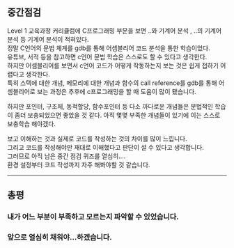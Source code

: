 ## 중간점검
Level 1 교육과정 커리큘럼에 C프로그래밍 부문을 보면 ..와 기계어 분석 , ..의 기계어 분석 등 기계어 분석이 적혀있다.  
정말 C언어의 문법 체계를 gdb를 통해 어셈블리어 코드 분석을 통한 학습이었다.  
유튜브, 서적 등을 참고하면 c언어 문법 학습은 스스로도 할 수 있다고 생각한다.  
하지만 어셈블리어를 보면서 c언어 코드가 어떻게 작동하는지 보는 것은 쉽게 접하기 어렵다고 생각한다.  
특히 스택에 대한 개념, 메모리에 대한 개념과 함수의 call reference를 gdb를 통해 어셈블리어로 보는 과정은 추후에 c프로그래밍을 할 때 도움이 많이 됐습니다.

하지만 포인터, 구조체, 동적할당, 함수포인터 등 다소 까다로운 개념들은 문법적인 학습이 좀더 보충되었으면 좋았을 것 같다. 아직 몇몇 부족한 개념들이 있기에 이는 스스로 보충학습 해야겠다. 


보고 이해하는 것과 실제로 코드를 작성하는 것의 차이를 많이 느낍니다.  
그리고 코드를 작성해야만 재대로 이해했다고 판단이 설 수 있다고 생각합니다.  
그러므로 아직 남은 중간 점검 퀴즈를 열심히....  
환경 설정부터 코드 작성까지 자주 해봐야할 것 같습니다.

---
## 총평
### 내가 어느 부분이 부족하고 모르는지 파악할 수 있었습니다.  
### 앞으로 열심히 채워야...하겠습니다.   




   
 
